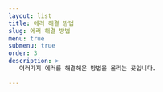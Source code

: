 ```yaml
---
layout: list
title: 에러 해결 방법
slug: 에러 해결 방법
menu: true
submenu: true
order: 3
description: >
   여러가지 에러를 해결해온 방법을 올리는 곳입니다.

---
```

